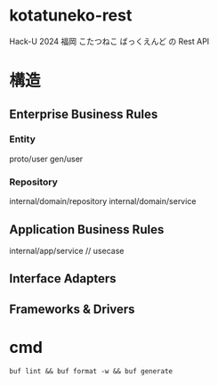 # kotatuneko-rest

Hack-U 2024 福岡 こたつねこ ばっくえんど の Rest API

# 構造

## Enterprise Business Rules

### Entity

proto/user
gen/user

### Repository

internal/domain/repository
internal/domain/service

## Application Business Rules

internal/app/service // usecase

## Interface Adapters

## Frameworks & Drivers

# cmd

```bash:github.com/rayfiyo/kotatuneko-rest
buf lint && buf format -w && buf generate
```
